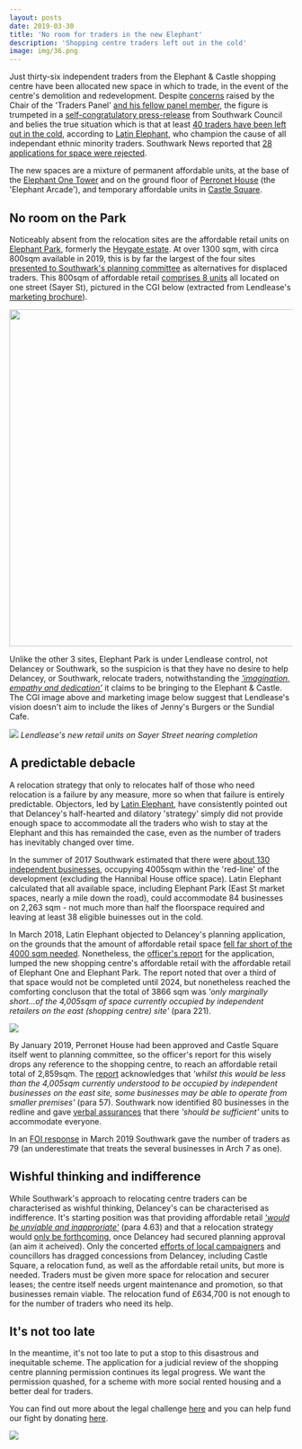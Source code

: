 ```yaml
---
layout: posts
date: 2019-03-30
title: 'No room for traders in the new Elephant'
description: 'Shopping centre traders left out in the cold'
image: img/36.png
---
```

Just thirty-six independent traders from the Elephant & Castle shopping centre have been allocated new space in which to trade, in the event of the centre's demolition and redevelopment. Despite [concerns](https://twitter.com/MerrillDarren/status/1112289309351182336) raised by the Chair of the 'Traders Panel' [and his fellow panel member](https://twitter.com/mariaadderley/status/1112309409361874944), the figure is trumpeted in a [self-congratulatory press-release](https://www.southwark.gov.uk/news/2019/mar/thirty-six-local-businesses-secure-new-home-in-the-heart-of-elephant-castle) from Southwark Council and belies the true situation which is that at least [40 traders have been left out in the cold](https://twitter.com/LatinElephant?ref_src=twsrc%5Egoogle%7Ctwcamp%5Eserp%7Ctwgr%5Eauthor), according to [Latin Elephant](https://latinelephant.org/), who champion the cause of all independant ethnic minority traders.  Southwark News reported that [28 applications for space were rejected](https://www.southwarknews.co.uk/news/nearly-30-elephant-and-castle-traders-rejected-for-delancey-relocation-units/).

The new spaces are a mixture of permanent affordable units, at the base of the [Elephant One Tower](https://35percent.org/tribeca-square/) and on the ground floor of [Perronet House](https://www.london-se1.co.uk/news/view/9676) (the 'Elephant Arcade'), and temporary affordable units in [Castle Square](https://35percent.org/2018-11-24-castle-square-delancey-responds/).

## No room on the Park

Noticeably absent from the relocation sites are the affordable retail units on [Elephant Park](https://www.elephantpark.co.uk/about-elephant-park/), formerly the [Heygate estate](https://35percent.org/heygate-regeneration-faq/).  At over 1300 sqm, with circa 800sqm available in 2019, this is by far the largest of the four sites [presented to Southwark's planning committee](https://planbuild.southwark.gov.uk/documents/?GetDocument=%7b%7b%7b!HvOs1eG7BYgl0hYZ8SIm5w%3d%3d!%7d%7d%7d) as alternatives for displaced traders. This 800sqm of affordable retail [comprises 8 units](https://twitter.com/elephant_petit/status/1076037101509140480) all located on one street (Sayer St), pictured in the CGI below (extracted from Lendlease's [marketing brochure](https://www.elephantpark.co.uk/files/ElephantPark_retail_V11-website-optimised.pdf)). 

<img src="https://35percent.org/img/ep-sayer-cgi.jpg" width="600">

Unlike the other 3 sites, Elephant Park is under Lendlease control, not Delancey or Southwark, so the suspicion is that they have no desire to help Delancey, or Southwark, relocate traders, notwithstanding the [_'imagination, empathy and dedication'_](https://www.lendlease.com/uk/projects/elephant-park/?id=3c8e138c-140a-4268-8cba-199afaec168d) it claims to be bringing to the Elephant & Castle. The CGI image above and marketing image below suggest that Lendlease's vision doesn't aim to include the likes of Jenny's Burgers or the Sundial Cafe.

![](https://35percent.org/img/spiritofelephant.jpg)
*Lendlease's new retail units on Sayer Street nearing completion*

## A predictable debacle

A relocation strategy that only to relocates half of those who need relocation is a failure by any measure, more so when that failure is entirely predictable.  Objectors, led by [Latin Elephant](https://latinelephant.org/), have consistently pointed out that Delancey's half-hearted and dilatory 'strategy' simply did not provide enough space to accommodate all the traders who wish to stay at the Elephant and this has remainded the case, even as the number of traders has inevitably changed over time.  

In the summer of 2017 Southwark estimated that there were [about 130 independent businesses](https://twitter.com/LatinElephant/status/1081169626590048258), occupying 4005sqm within the 'red-line' of the development (excluding the Hannibal House office space).  Latin Elephant calculated that all available space, including Elephant Park (East St market spaces, nearly a mile down the road), could accommodate 84 businesses on 2,263 sqm - not much more than half the floorspace required and leaving at least 38 eligible buinesses out in the cold.

In March 2018, Latin Elephant objected to Delancey's planning application, on the grounds that the amount of affordable retail space [fell far short of the 4000 sqm needed](https://latinelephant.org/wp-content/uploads/2015/03/2018-03-09-LE-Objection-Deferred-Appl.pdf).  Nonetheless, the [officer's report](https://planbuild.southwark.gov.uk/documents/?GetDocument=%7b%7b%7b!HvOs1eG7BYgl0hYZ8SIm5w%3d%3d!%7d%7d%7d) for the application, lumped the new shopping centre's affordable retail with the affordable retail of Elephant One and Elephant Park. The report noted that over a third of that space would not be completed until 2024, but nonetheless reached the comforting concluson that the total of 3866 sqm was _'only marginally short...of the 4,005sqm of space currently occupied by independent retailers on the east (shopping centre) site'_ (para 221).

![](https://35percent.org/img/traderscomp.jpeg)

By January 2019, Perronet House had been approved and Castle Square itself went to planning committee, so the officer's report for this wisely drops any reference to the shopping centre, to reach an affordable retail total of 2,859sqm.  The [report](https://planbuild.southwark.gov.uk/documents/?GetDocument=%7b%7b%7b!12dhIwvd2JFDUQgBXBnMXA%3d%3d!%7d%7d%7d) acknowledges that _'whilst this would be less than the 4,005sqm currently understood to be occupied by independent businesses on the east site, some businesses may be able to operate from smaller premises'_ (para 57).  Southwark now identified 80 businesses  in the redline and gave [verbal assurances](https://twitter.com/elephant_petit/status/1081278395504197633) that there _'should be sufficient'_ units to accommodate everyone.

In an [FOI response](https://www.whatdotheyknow.com/request/independently_owned_retail_busin?nocache=incoming-1334948#incoming-1334948) in March 2019 Southwark gave the number of traders as 79 (an underestimate that treats the several businesses in Arch 7 as one). 

## Wishful thinking and indifference

While Southwark's approach to relocating centre traders can be characterised as wishful thinking, Delancey's can be characterised as indifference.  It's starting position was that providing affordable retail [_'would be unviable and inapproriate'_](https://docdro.id/tpVc90A) (para 4.63) and that a relocation strategy would [only be forthcoming](https://35percent.org/2016-12-19-delancey-submits-shopping-centre-application/), once Delancey had secured planning approval (an aim it acheived).  Only the concerted [efforts of local campaigners](https://35percent.org/2018-10-30-shopping-centre-legal-challenge/) and councillors has dragged concessions from Delancey, including Castle Square, a relocation fund, as well as the affordable retail units, but more is needed.  Traders must be given more space for relocation and securer leases; the centre itself needs urgent maintenance and promotion, so that businesses remain viable.  The relocation fund of £634,700 is not enough to for the number of traders who need its help.

## It's not too late
In the meantime, it's not too late to put a stop to this disastrous and inequitable scheme. The application for a judicial review of the shopping centre planning permission continues its legal progress.  We want the permission quashed, for a scheme with more social rented housing and a better deal for traders.

You can find out more about the legal challenge [here](https://35percent.org/uptheelephant/) and you can help fund our fight by donating [here](https://www.crowdjustice.com/case/stop-the-elephant-shopping-centre-destruction/).

![](https://35percent.org/img/cj7020.png)

<meta name="twitter:card" content="summary" />
<meta name="twitter:site" content="@35percent_EAN" />
<meta property="og:url" content="https://35percent.org/2019-03-30-no-room-for-traders-in-the-new-elephant/" />
<meta property="og:title" content="No room for traders in the new Elephant" />
<meta property="og:description" content="Shopping Centre traders left out in the cold" />
<meta property="og:image" content="https://35percent.org/img/36edited2.png" />
